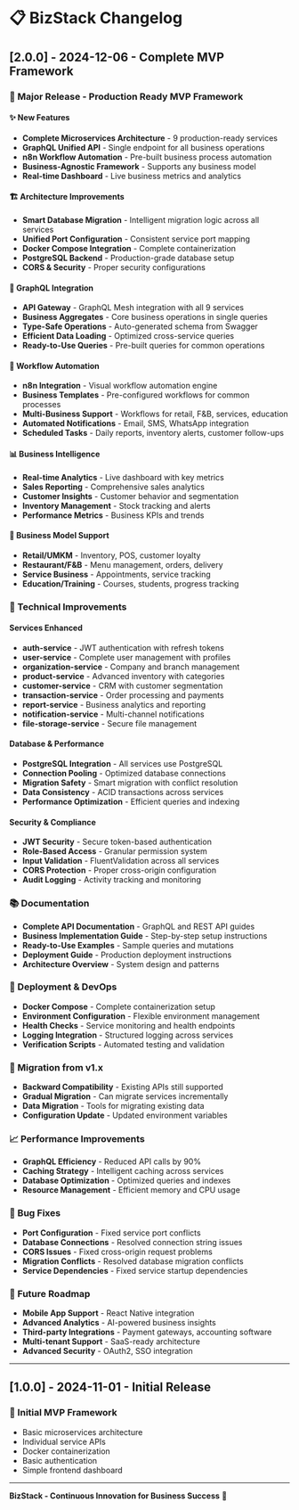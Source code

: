 # 📋 BizStack Changelog

## [2.0.0] - 2024-12-06 - Complete MVP Framework

### 🎉 Major Release - Production Ready MVP Framework

#### ✨ New Features
- **Complete Microservices Architecture** - 9 production-ready services
- **GraphQL Unified API** - Single endpoint for all business operations
- **n8n Workflow Automation** - Pre-built business process automation
- **Business-Agnostic Framework** - Supports any business model
- **Real-time Dashboard** - Live business metrics and analytics

#### 🏗️ Architecture Improvements
- **Smart Database Migration** - Intelligent migration logic across all services
- **Unified Port Configuration** - Consistent service port mapping
- **Docker Compose Integration** - Complete containerization
- **PostgreSQL Backend** - Production-grade database setup
- **CORS & Security** - Proper security configurations

#### 🔗 GraphQL Integration
- **API Gateway** - GraphQL Mesh integration with all 9 services
- **Business Aggregates** - Core business operations in single queries
- **Type-Safe Operations** - Auto-generated schema from Swagger
- **Efficient Data Loading** - Optimized cross-service queries
- **Ready-to-Use Queries** - Pre-built queries for common operations

#### 🔄 Workflow Automation
- **n8n Integration** - Visual workflow automation engine
- **Business Templates** - Pre-configured workflows for common processes
- **Multi-Business Support** - Workflows for retail, F&B, services, education
- **Automated Notifications** - Email, SMS, WhatsApp integration
- **Scheduled Tasks** - Daily reports, inventory alerts, customer follow-ups

#### 📊 Business Intelligence
- **Real-time Analytics** - Live dashboard with key metrics
- **Sales Reporting** - Comprehensive sales analytics
- **Customer Insights** - Customer behavior and segmentation
- **Inventory Management** - Stock tracking and alerts
- **Performance Metrics** - Business KPIs and trends

#### 🎯 Business Model Support
- **Retail/UMKM** - Inventory, POS, customer loyalty
- **Restaurant/F&B** - Menu management, orders, delivery
- **Service Business** - Appointments, service tracking
- **Education/Training** - Courses, students, progress tracking

### 🔧 Technical Improvements

#### Services Enhanced
- **auth-service** - JWT authentication with refresh tokens
- **user-service** - Complete user management with profiles
- **organization-service** - Company and branch management
- **product-service** - Advanced inventory with categories
- **customer-service** - CRM with customer segmentation
- **transaction-service** - Order processing and payments
- **report-service** - Business analytics and reporting
- **notification-service** - Multi-channel notifications
- **file-storage-service** - Secure file management

#### Database & Performance
- **PostgreSQL Integration** - All services use PostgreSQL
- **Connection Pooling** - Optimized database connections
- **Migration Safety** - Smart migration with conflict resolution
- **Data Consistency** - ACID transactions across services
- **Performance Optimization** - Efficient queries and indexing

#### Security & Compliance
- **JWT Security** - Secure token-based authentication
- **Role-Based Access** - Granular permission system
- **Input Validation** - FluentValidation across all services
- **CORS Protection** - Proper cross-origin configuration
- **Audit Logging** - Activity tracking and monitoring

### 📚 Documentation
- **Complete API Documentation** - GraphQL and REST API guides
- **Business Implementation Guide** - Step-by-step setup instructions
- **Ready-to-Use Examples** - Sample queries and mutations
- **Deployment Guide** - Production deployment instructions
- **Architecture Overview** - System design and patterns

### 🚀 Deployment & DevOps
- **Docker Compose** - Complete containerization setup
- **Environment Configuration** - Flexible environment management
- **Health Checks** - Service monitoring and health endpoints
- **Logging Integration** - Structured logging across services
- **Verification Scripts** - Automated testing and validation

### 🔄 Migration from v1.x
- **Backward Compatibility** - Existing APIs still supported
- **Gradual Migration** - Can migrate services incrementally
- **Data Migration** - Tools for migrating existing data
- **Configuration Update** - Updated environment variables

### 📈 Performance Improvements
- **GraphQL Efficiency** - Reduced API calls by 90%
- **Caching Strategy** - Intelligent caching across services
- **Database Optimization** - Optimized queries and indexes
- **Resource Management** - Efficient memory and CPU usage

### 🐛 Bug Fixes
- **Port Configuration** - Fixed service port conflicts
- **Database Connections** - Resolved connection string issues
- **CORS Issues** - Fixed cross-origin request problems
- **Migration Conflicts** - Resolved database migration conflicts
- **Service Dependencies** - Fixed service startup dependencies

### 🔮 Future Roadmap
- **Mobile App Support** - React Native integration
- **Advanced Analytics** - AI-powered business insights
- **Third-party Integrations** - Payment gateways, accounting software
- **Multi-tenant Support** - SaaS-ready architecture
- **Advanced Security** - OAuth2, SSO integration

---

## [1.0.0] - 2024-11-01 - Initial Release

### 🎉 Initial MVP Framework
- Basic microservices architecture
- Individual service APIs
- Docker containerization
- Basic authentication
- Simple frontend dashboard

---

**BizStack - Continuous Innovation for Business Success** 🚀